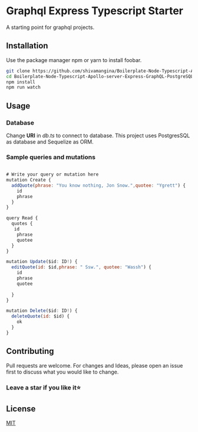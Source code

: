 # Graphql Express Typescript Starter

A starting point for graphql projects.

## Installation

Use the package manager npm or yarn to install foobar.

```bash
git clone https://github.com/shivamangina/Boilerplate-Node-Typescript-Apollo-server-Express-GraphQL-PostgreSQL
cd Boilerplate-Node-Typescript-Apollo-server-Express-GraphQL-PostgreSQL
npm install 
npm run watch
```

## Usage
###  Database
Change **URI** in *db.ts* to connect to database. This project uses PostgresSQL as database and Sequelize as ORM.



###  Sample queries and mutations

```javascript

# Write your query or mutation here
mutation Create {
  addQuote(phrase: "You know nothing, Jon Snow.",quotee: "Ygrett") {
    id
    phrase
  }
}

query Read {
  quotes {
   id
    phrase
    quotee
  }
}

mutation Update($id: ID!) {
  editQuote(id: $id,phrase: " Ssw.", quotee: "Wassh") {
    id
    phrase
    quotee
 
  }
}

mutation Delete($id: ID!) {
  deleteQuote(id: $id) {
    ok
  }
}

```

## Contributing

Pull requests are welcome. For changes and Ideas, please open an issue first to discuss what you would like to change.

### Leave a star if you like it⭐

## License
[MIT](https://choosealicense.com/licenses/mit/)